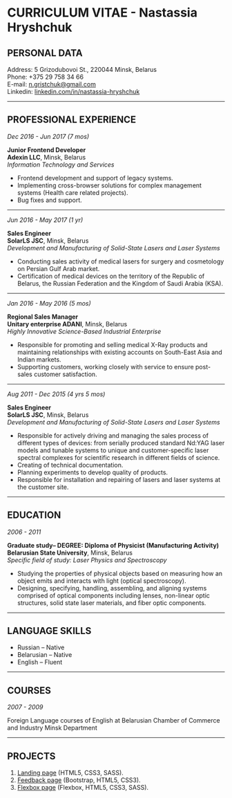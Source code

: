 # CURRICULUM VITAE - Nastassia Hryshchuk  

## PERSONAL DATA  

Address: 5 Grizodubovoi St., 220044 Minsk, Belarus  
Phone: +375 29 758 34 66  
E-mail: n.gristchuk@gmail.com  
Linkedin: [linkedin.com/in/nastassia-hryshchuk](https://www.linkedin.com/in/nastassia-hryshchuk/)

***
## PROFESSIONAL EXPERIENCE  
*Dec 2016 - Jun 2017 (7 mos)*  
  
  
**Junior Frontend Developer**  
**Adexin LLC**, Minsk, Belarus  
*Information Technology and Services*  
  
* Frontend development and support of legacy systems. 
* Implementing cross-browser solutions for complex management systems (Health care related projects).
* Bug fixes and support.

***

*Jun 2016 - May 2017 (1 yr)*  
  
  
**Sales Engineer**  
**SolarLS JSC**, Minsk, Belarus  
*Development and Manufacturing of Solid-State Lasers and Laser Systems*  
  
* Conducting sales activity of medical lasers for surgery and cosmetology on Persian Gulf Arab market.
* Сertification of medical devices on the territory of the Republic of Belarus, the Russian Federation and the Kingdom of Saudi Arabia (KSA).

***

*Jan 2016 - May 2016 (5 mos)*  
  
  
**Regional Sales Manager**  
**Unitary enterprise ADANI**, Minsk, Belarus  
*Highly Innovative Science-Based Industrial Enterprise*  
  
* Responsible for promoting and selling medical X-Ray products and maintaining relationships with existing accounts on South-East Asia and Indian markets.
* Supporting customers, working closely with service to ensure post-sales customer satisfaction.

***

*Aug 2011 - Dec 2015 (4 yrs 5 mos)*  
  
  
**Sales Engineer**  
**SolarLS JSC**, Minsk, Belarus  
*Development and Manufacturing of Solid-State Lasers and Laser Systems*  
  
* Responsible for actively driving and managing the sales process of different types of devices: from serially produced standard Nd:YAG laser models and tunable systems to
unique and customer-specific laser spectral complexes for scientific research in different fields of science.
* Creating of technical documentation.
* Planning experiments to develop quality of products.
* Responsible for installation and repairing of lasers and laser systems at the customer site.

***

## EDUCATION  

*2006 - 2011*  


**Graduate study– DEGREE: Diploma of Physicist (Manufacturing Activity)**  
**Belarusian State University**, Minsk, Belarus  
*Specific field of study: Laser Physics and Spectroscopy*  

* Studying the properties of physical objects based on measuring how an object emits and interacts with light (optical spectroscopy).
* Designing, specifying, handling, assembling, and aligning systems comprised of optical components including lenses, non-linear optic structures, solid state laser materials, and fiber optic components.

***

## LANGUAGE SKILLS
* Russian – Native
* Belarusian – Native
* English – Fluent

***

## COURSES

*2007 - 2009*  
  
Foreign Language courses of English at Belarusian Chamber of Commerce and Industry Minsk Department
 
***

## PROJECTS
1. [Landing page](https://nastassiahryshchuk.github.io/Landing/)   (HTML5, CSS3, SASS).
2. [Feedback page](https://nastassiahryshchuk.github.io/Feedback/)  (Bootstrap, HTML5, CSS3).
3. [Flexbox page](https://nastassiahryshchuk.github.io/Flex/)  (Flexbox, HTML5, CSS3, SASS).
